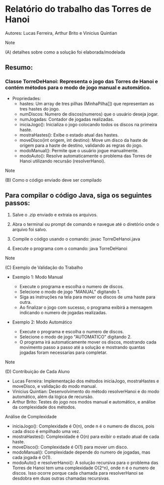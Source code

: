 # Relatório do trabalho das Torres de Hanoi
Autores:
Lucas Ferreira, Arthur Brito e Vinicius Quintian

> [!NOTE]
> (A) detalhes sobre como a solução foi elaborada/modelada

## Resumo:
### Classe TorreDeHanoi: Representa o jogo das Torres de Hanoi e contém métodos para o modo de jogo manual e automático.
 - Propriedades:
    * hastes: Um array de tres pilhas (MinhaPilha[]) que representam as tres hastes do jogo.
    * numDiscos: Numero de discos(numeros) que o usuário deseja jogar.
    * numJogadas: Contador de jogadas realizadas.
    * iniciaJogo(): Inicializa o jogo colocando todos os discos na primeira haste.
    * mostraHastes(): Exibe o estado atual das hastes.
    * moveDisco(int origem, int destino): Move um disco da haste de origem para a haste de destino, validando as regras do jogo.
    * modoManual(): Permite que o usuário jogue manualmente.
    * modoAuto(): Resolve automaticamente o problema das Torres de Hanoi utilizando recursão (resolverHanoi).

> [!NOTE]
> (B) Como o código enviado deve ser compilado
> 
## Para compilar o código Java, siga os seguintes passos:

  1. Salve o .zip enviado e extraia os arquivos.

  2. Abra o terminal ou prompt de comando e navegue até o diretório onde o arquivo foi salvo.

  3. Compile o código usando o comando:
  javac TorreDeHanoi.java

  4. Execute o programa com o comando:
  java TorreDeHanoi

> [!NOTE]
> (C) Exemplo de Validação do Trabalho
  - Exemplo 1: Modo Manual
    * Execute o programa e escolha o numero de discos.
    * Selecione o modo de jogo "MANUAL" digitando 1.
    * Siga as instruções na tela para mover os discos de uma haste para outra.
    * Ao finalizar o jogo com sucesso, o programa exibirá a mensagem indicando o numero de jogadas realizadas.
      
  - Exemplo 2: Modo Automático
    * Execute o programa e escolha o numero de discos.
    * Selecione o modo de jogo "AUTOMATICO" digitando 2.
    * O programa irá automaticamente mover os discos, mostrando cada movimento passo a passo até a solução e mostrando quantas jogadas foram necessarias para completar.
      
> [!NOTE]     
> (D) Contribuição de Cada Aluno

  * Lucas Ferreira: Implementação dos métodos iniciaJogo, mostraHastes e moveDisco, e validação do modo manual.
  * Vinicius Quintian: Desenvolvimento do método resolverHanoi e do modo automático, além da lógica de recursão.
  * Arthur Brito: Testes do jogo nos modos manual e automático, e análise da complexidade dos métodos.

Análise de Complexidade
  * iniciaJogo(): Complexidade é O(n), onde n é o numero de discos, pois cada disco é empilhado uma vez.
  * mostraHastes(): Complexidade é O(n) para exibir o estado atual de cada haste.
  * moveDisco(): Complexidade é O(1) para mover um disco.
  * modoManual(): Complexidade depende do numero de jogadas, mas cada jogada é O(1).
  * modoAuto() e resolverHanoi(): A solução recursiva para o problema das Torres de Hanoi tem uma complexidade O(2^n), onde n é o numero de discos. Isso ocorre porque cada chamada para resolverHanoi se desdobra em duas outras chamadas recursivas.
